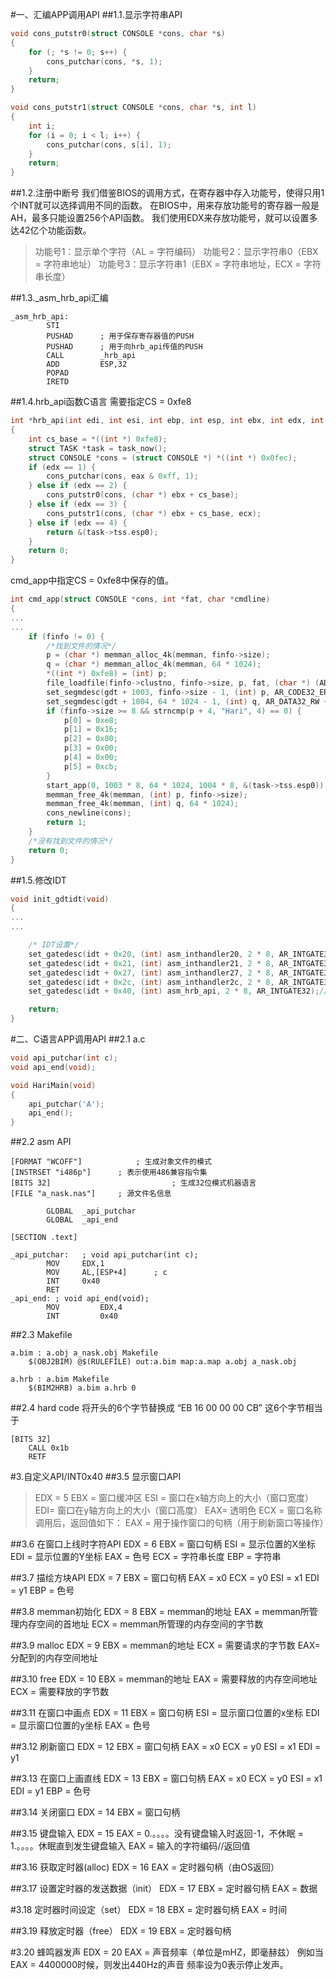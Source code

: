#一、汇编APP调用API
##1.1.显示字符串API


```cpp
void cons_putstr0(struct CONSOLE *cons, char *s)
{
    for (; *s != 0; s++) {
        cons_putchar(cons, *s, 1);
    }
    return;
}

void cons_putstr1(struct CONSOLE *cons, char *s, int l)
{
    int i;
    for (i = 0; i < l; i++) {
        cons_putchar(cons, s[i], 1);
    }
    return;
}
```

##1.2.注册中断号
我们借鉴BIOS的调用方式，在寄存器中存入功能号，使得只用1个INT就可以选择调用不同的函数。
在BIOS中，用来存放功能号的寄存器一般是AH，最多只能设置256个API函数。
我们使用EDX来存放功能号，就可以设置多达42亿个功能函数。

> 功能号1：显示单个字符（AL = 字符编码）
> 功能号2：显示字符串0（EBX = 字符串地址）
> 功能号3：显示字符串1（EBX = 字符串地址，ECX = 字符串长度）


##1.3._asm_hrb_api汇编
```
_asm_hrb_api:
        STI
        PUSHAD      ; 用于保存寄存器值的PUSH
        PUSHAD      ; 用于向hrb_api传值的PUSH
        CALL        _hrb_api
        ADD         ESP,32
        POPAD
        IRETD
```

##1.4.hrb_api函数C语言
需要指定CS = 0xfe8

```cpp
int *hrb_api(int edi, int esi, int ebp, int esp, int ebx, int edx, int ecx, int eax)
{
    int cs_base = *((int *) 0xfe8);
    struct TASK *task = task_now();
    struct CONSOLE *cons = (struct CONSOLE *) *((int *) 0x0fec);
    if (edx == 1) {
        cons_putchar(cons, eax & 0xff, 1);
    } else if (edx == 2) {
        cons_putstr0(cons, (char *) ebx + cs_base);
    } else if (edx == 3) {
        cons_putstr1(cons, (char *) ebx + cs_base, ecx);
    } else if (edx == 4) {
        return &(task->tss.esp0);
    }
    return 0;
}
```

cmd_app中指定CS = 0xfe8中保存的值。

```cpp
int cmd_app(struct CONSOLE *cons, int *fat, char *cmdline)
{
...
...
    if (finfo != 0) {
        /*找到文件的情况*/
        p = (char *) memman_alloc_4k(memman, finfo->size);
        q = (char *) memman_alloc_4k(memman, 64 * 1024);
        *((int *) 0xfe8) = (int) p;
        file_loadfile(finfo->clustno, finfo->size, p, fat, (char *) (ADR_DISKIMG + 0x003e00));
        set_segmdesc(gdt + 1003, finfo->size - 1, (int) p, AR_CODE32_ER + 0x60);
        set_segmdesc(gdt + 1004, 64 * 1024 - 1, (int) q, AR_DATA32_RW + 0x60);
        if (finfo->size >= 8 && strncmp(p + 4, "Hari", 4) == 0) {
            p[0] = 0xe8;
            p[1] = 0x16;
            p[2] = 0x00;
            p[3] = 0x00;
            p[4] = 0x00;
            p[5] = 0xcb;
        }
        start_app(0, 1003 * 8, 64 * 1024, 1004 * 8, &(task->tss.esp0));
        memman_free_4k(memman, (int) p, finfo->size);
        memman_free_4k(memman, (int) q, 64 * 1024);
        cons_newline(cons);
        return 1;
    }
    /*没有找到文件的情况*/
    return 0;
}
```

##1.5.修改IDT
```cpp
void init_gdtidt(void)
{
...
...

    /* IDT设置*/
    set_gatedesc(idt + 0x20, (int) asm_inthandler20, 2 * 8, AR_INTGATE32);
    set_gatedesc(idt + 0x21, (int) asm_inthandler21, 2 * 8, AR_INTGATE32);
    set_gatedesc(idt + 0x27, (int) asm_inthandler27, 2 * 8, AR_INTGATE32);
    set_gatedesc(idt + 0x2c, (int) asm_inthandler2c, 2 * 8, AR_INTGATE32);
    set_gatedesc(idt + 0x40, (int) asm_hrb_api, 2 * 8, AR_INTGATE32);//here

    return;
}
```

#二、C语言APP调用API
##2.1 a.c

```cpp
void api_putchar(int c);
void api_end(void);

void HariMain(void)
{
    api_putchar('A');
    api_end();
}
```

##2.2 asm API

```
[FORMAT "WCOFF"]            ; 生成对象文件的模式
[INSTRSET "i486p"]      ; 表示使用486兼容指令集
[BITS 32]                           ; 生成32位模式机器语言
[FILE "a_nask.nas"]     ; 源文件名信息

        GLOBAL  _api_putchar
        GLOBAL  _api_end

[SECTION .text]

_api_putchar:   ; void api_putchar(int c);
        MOV     EDX,1
        MOV     AL,[ESP+4]      ; c
        INT     0x40
        RET
_api_end: ; void api_end(void);
        MOV         EDX,4
        INT         0x40
```

##2.3 Makefile

```
a.bim : a.obj a_nask.obj Makefile
    $(OBJ2BIM) @$(RULEFILE) out:a.bim map:a.map a.obj a_nask.obj

a.hrb : a.bim Makefile
    $(BIM2HRB) a.bim a.hrb 0
```

##2.4 hard code
将开头的6个字节替换成 “EB 16 00 00 00 CB”
这6个字节相当于

```
[BITS 32]
	CALL 0x1b
	RETF
```

#3.自定义API/INT0x40
##3.5 显示窗口API
> EDX = 5
> EBX = 窗口缓冲区
> ESI = 窗口在x轴方向上的大小（窗口宽度）
> EDI= 窗口在y轴方向上的大小（窗口高度）
> EAX= 透明色
> ECX = 窗口名称
> 调用后，返回值如下：
> EAX = 用于操作窗口的句柄（用于刷新窗口等操作）

##3.6 在窗口上线时字符API
EDX = 6
EBX = 窗口句柄
ESI = 显示位置的X坐标
EDI = 显示位置的Y坐标
EAX = 色号
ECX = 字符串长度
EBP = 字符串

##3.7 描绘方块API
EDX = 7
EBX = 窗口句柄
EAX = x0
ECX = y0
ESI = x1
EDI = y1
EBP = 色号

##3.8 memman初始化
EDX = 8
EBX = memman的地址
EAX = memman所管理内存空间的首地址
ECX = memman所管理的内存空间的字节数

##3.9 malloc
EDX = 9
EBX = memman的地址
ECX = 需要请求的字节数
EAX= 分配到的内存空间地址

##3.10 free
EDX = 10
EBX = memman的地址
EAX = 需要释放的内存空间地址
ECX = 需要释放的字节数

##3.11 在窗口中画点
EDX = 11
EBX = 窗口句柄
ESI = 显示窗口位置的x坐标
EDI = 显示窗口位置的y坐标
EAX = 色号

##3.12 刷新窗口
EDX = 12
EBX = 窗口句柄
EAX = x0
ECX = y0
ESI = x1
EDI = y1

##3.13 在窗口上画直线
EDX = 13
EBX = 窗口句柄
EAX = x0
ECX = y0
ESI = x1
EDI = y1
EBP = 色号

##3.14 关闭窗口
EDX = 14
EBX = 窗口句柄

##3.15 键盘输入
EDX = 15
EAX = 0.。。。。没有键盘输入时返回-1，不休眠
       = 1.。。。。休眠直到发生键盘输入
EAX = 输入的字符编码//返回值

##3.16 获取定时器(alloc)
EDX = 16
EAX = 定时器句柄（由OS返回）

##3.17 设置定时器的发送数据（init）
EDX = 17
EBX = 定时器句柄
EAX = 数据

#3.18 定时器时间设定（set）
EDX = 18
EBX = 定时器句柄
EAX = 时间

##3.19 释放定时器（free）
EDX = 19
EBX = 定时器句柄

#3.20 蜂鸣器发声
EDX = 20
EAX = 声音频率（单位是mHZ，即毫赫兹）
例如当EAX = 4400000时候，则发出440Hz的声音
频率设为0表示停止发声。
